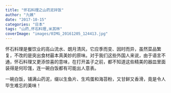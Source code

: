 ```yaml
---
title: "怀石料理之山药泥拌饭"
author: "九姨"
date: "2017-10-15"
categories: "日本"
tags: "山药,怀石料理,米其林"
coverImage: "images/0IMG_20161205_124413.jpg"
---
```


怀石料理是餐饮业的高山流水、朗月清风，它应季而变、因时而异，虽然菜品繁复，不改的是突出食材最本真美妙的原味。对于我们这些外国人来说，由于语言不通，怀石料理又更添惊喜的意味，在打开盖子之前，都不知道这些精美的器皿里面装得是何珍馐，连一碗白饭都有可能出人意表。

一碗白饭，铺满山药泥，缀以生鱼片、生鸡蛋和海苔粉，又甘鲜又香滑，竟是令人毕生难忘的美味！
